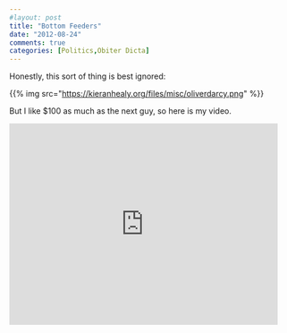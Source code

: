 ```yaml
---
#layout: post
title: "Bottom Feeders"
date: "2012-08-24"
comments: true
categories: [Politics,Obiter Dicta]
---
```


Honestly, this sort of thing is best ignored: 

{{% img src="https://kieranhealy.org/files/misc/oliverdarcy.png" %}}

But I like $100 as much as the next guy, so here is my video. 

<iframe width="480" height="360" src="http://www.youtube.com/embed/bVCO978r5IU" frameborder="0" allowfullscreen></iframe>
